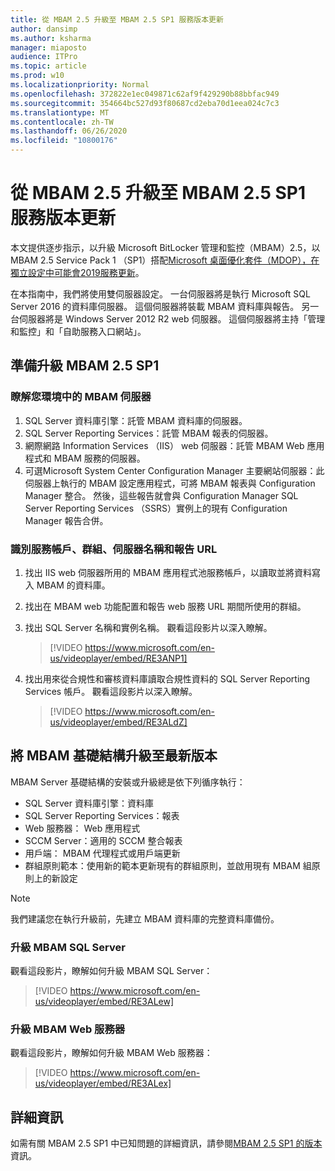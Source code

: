 ```yaml
---
title: 從 MBAM 2.5 升級至 MBAM 2.5 SP1 服務版本更新
author: dansimp
ms.author: ksharma
manager: miaposto
audience: ITPro
ms.topic: article
ms.prod: w10
ms.localizationpriority: Normal
ms.openlocfilehash: 372822e1ec049871c62af9f429290b88bbfac949
ms.sourcegitcommit: 354664bc527d93f80687cd2eba70d1eea024c7c3
ms.translationtype: MT
ms.contentlocale: zh-TW
ms.lasthandoff: 06/26/2020
ms.locfileid: "10800176"
---
```

# 從 MBAM 2.5 升級至 MBAM 2.5 SP1 服務版本更新

本文提供逐步指示，以升級 Microsoft BitLocker 管理和監控（MBAM）2.5，以 MBAM 2.5 Service Pack 1 （SP1）搭配[Microsoft 桌面優化套件（MDOP），在獨立設定中可能會2019服務更新](https://support.microsoft.com/help/4505175/may-2019-servicing-release-for-microsoft-desktop-optimization-pack)。

在本指南中，我們將使用雙伺服器設定。 一台伺服器將是執行 Microsoft SQL Server 2016 的資料庫伺服器。 這個伺服器將裝載 MBAM 資料庫與報告。 另一台伺服器將是 Windows Server 2012 R2 web 伺服器。 這個伺服器將主持「管理和監控」和「自助服務入口網站」。

## 準備升級 MBAM 2.5 SP1

### 瞭解您環境中的 MBAM 伺服器

1. SQL Server 資料庫引擎：託管 MBAM 資料庫的伺服器。
2. SQL Server Reporting Services：託管 MBAM 報表的伺服器。
3. 網際網路 Information Services （IIS） web 伺服器：託管 MBAM Web 應用程式和 MBAM 服務的伺服器。
4. 可選Microsoft System Center Configuration Manager 主要網站伺服器：此伺服器上執行的 MBAM 設定應用程式，可將 MBAM 報表與 Configuration Manager 整合。 然後，這些報告就會與 Configuration Manager SQL Server Reporting Services （SSRS）實例上的現有 Configuration Manager 報告合併。

### 識別服務帳戶、群組、伺服器名稱和報告 URL

1. 找出 IIS web 伺服器所用的 MBAM 應用程式池服務帳戶，以讀取並將資料寫入 MBAM 的資料庫。
2. 找出在 MBAM web 功能配置和報告 web 服務 URL 期間所使用的群組。
3. 找出 SQL Server 名稱和實例名稱。 觀看這段影片以深入瞭解。

    > [!VIDEO https://www.microsoft.com/en-us/videoplayer/embed/RE3ANP1]

4. 找出用來從合規性和審核資料庫讀取合規性資料的 SQL Server Reporting Services 帳戶。 觀看這段影片以深入瞭解。

    > [!VIDEO https://www.microsoft.com/en-us/videoplayer/embed/RE3ALdZ]

## 將 MBAM 基礎結構升級至最新版本

MBAM Server 基礎結構的安裝或升級總是依下列循序執行：

- SQL Server 資料庫引擎：資料庫
- SQL Server Reporting Services：報表
- Web 服務器： Web 應用程式
- SCCM Server：適用的 SCCM 整合報表
- 用戶端： MBAM 代理程式或用戶端更新
- 群組原則範本：使用新的範本更新現有的群組原則，並啟用現有 MBAM 組原則上的新設定

> [!NOTE]
> 我們建議您在執行升級前，先建立 MBAM 資料庫的完整資料庫備份。

### 升級 MBAM SQL Server

觀看這段影片，瞭解如何升級 MBAM SQL Server：

   > [!VIDEO https://www.microsoft.com/en-us/videoplayer/embed/RE3ALew]

### 升級 MBAM Web 服務器

觀看這段影片，瞭解如何升級 MBAM Web 服務器：

   > [!VIDEO https://www.microsoft.com/en-us/videoplayer/embed/RE3ALex]

## 詳細資訊

如需有關 MBAM 2.5 SP1 中已知問題的詳細資訊，請參閱[MBAM 2.5 SP1 的版本](https://docs.microsoft.com/microsoft-desktop-optimization-pack/mbam-v25/release-notes-for-mbam-25-sp1)資訊。
